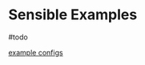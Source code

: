 # Sensible Examples

#todo

[example configs](https://github.com/GramAddict/bot/tree/master/config-examples)
